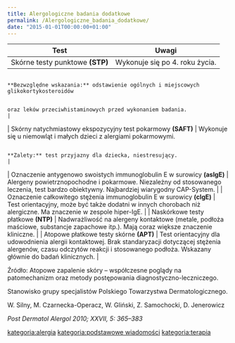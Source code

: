 ```yaml
---
title: Alergologiczne badania dodatkowe
permalink: /Alergologiczne_badania_dodatkowe/
date: "2015-01-01T00:00:00+01:00"
---
```


| Test                                                                    | Uwagi                                                                                                                                                                                          |
|-------------------------------------------------------------------------|------------------------------------------------------------------------------------------------------------------------------------------------------------------------------------------------|
| Skórne testy punktowe **(STP)**                                         | Wykonuje się po 4. roku życia.

                                                                           **Bezwzględne wskazania:** odstawienie ogólnych i miejscowych glikokortykosteroidów

                                                                           oraz leków przeciwhistaminowych przed wykonaniem badania.                                                                                                                                       |
| Skórny natychmiastowy ekspozycyjny test pokarmowy **(SAFT)**            | Wykonuje się u niemowląt i małych dzieci z alergiami pokarmowymi.

                                                                           **Zalety:** test przyjazny dla dziecka, niestresujący.                                                                                                                                          |
| Oznaczenie antygenowo swoistych immunoglobulin E w surowicy **(asIgE)** | Alergeny powietrznopochodne i pokarmowe. Niezależny od stosowanego leczenia, test bardzo obiektywny. Najbardziej wiarygodny CAP-System.                                                        |
| Oznaczenie całkowitego stężenia immunoglobulin E w surowicy **(cIgE)**  | Test orientacyjny, może być także dodatni w innych chorobach niż alergiczne. Ma znaczenie w zespole hiper-IgE.                                                                                 |
| Naskórkowe testy płatkowe **(NTP)**                                     | Nadwrażliwość na alergeny kontaktowe (metale, podłoża maściowe, substancje zapachowe itp.). Mają coraz większe znaczenie kliniczne.                                                            |
| Atopowe płatkowe testy skórne **(APT)**                                 | Test orientacyjny dla udowodnienia alergii kontaktowej. Brak standaryzacji dotyczącej stężenia alergenów, czasu odczytów reakcji i stosowanego podłoża. Wskazany głównie do badań klinicznych. |

Źródło: Atopowe zapalenie skóry – współczesne poglądy na patomechanizm oraz metody postępowania diagnostyczno-leczniczego.

Stanowisko grupy specjalistów Polskiego Towarzystwa Dermatologicznego.

W. Silny, M. Czarnecka-Operacz, W. Gliński, Z. Samochocki, D. Jenerowicz

*Post Dermatol Alergol 2010; XXVII, 5: 365–383*

[kategoria:alergia](/atopedia/kategoria:alergia "wikilink") [kategoria:podstawowe wiadomości](/atopedia/kategoria:podstawowe_wiadomości "wikilink") [kategoria:terapia](/atopedia/kategoria:terapia "wikilink")